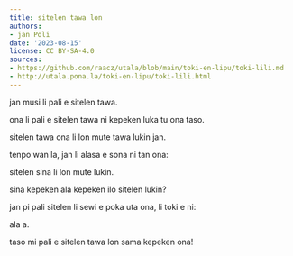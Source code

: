 ```yaml
---
title: sitelen tawa lon
authors:
- jan Poli
date: '2023-08-15'
license: CC BY-SA-4.0
sources:
- https://github.com/raacz/utala/blob/main/toki-en-lipu/toki-lili.md
- http://utala.pona.la/toki-en-lipu/toki-lili.html
---
```


jan musi li pali e sitelen tawa.

ona li pali e sitelen tawa ni kepeken luka tu ona taso.

sitelen tawa ona li lon mute tawa lukin jan.

tenpo wan la, jan li alasa e sona ni tan ona:

sitelen sina li lon mute lukin.

sina kepeken ala kepeken ilo sitelen lukin?

jan pi pali sitelen li sewi e poka uta ona, li toki e ni:

ala a.

taso mi pali e sitelen tawa lon sama kepeken ona!